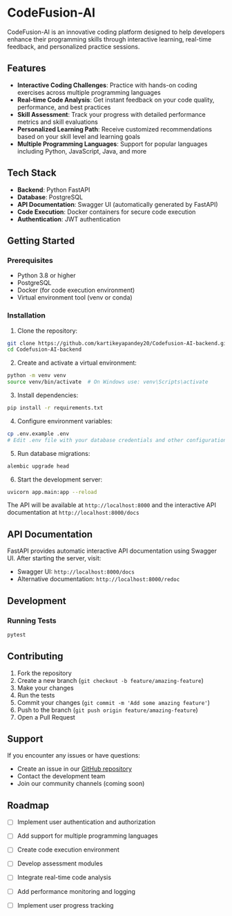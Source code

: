 # CodeFusion-AI

CodeFusion-AI is an innovative coding platform designed to help developers enhance their programming skills through interactive learning, real-time feedback, and personalized practice sessions.

## Features

- **Interactive Coding Challenges**: Practice with hands-on coding exercises across multiple programming languages
- **Real-time Code Analysis**: Get instant feedback on your code quality, performance, and best practices
- **Skill Assessment**: Track your progress with detailed performance metrics and skill evaluations
- **Personalized Learning Path**: Receive customized recommendations based on your skill level and learning goals
- **Multiple Programming Languages**: Support for popular languages including Python, JavaScript, Java, and more

## Tech Stack

- **Backend**: Python FastAPI
- **Database**: PostgreSQL
- **API Documentation**: Swagger UI (automatically generated by FastAPI)
- **Code Execution**: Docker containers for secure code execution
- **Authentication**: JWT authentication

## Getting Started

### Prerequisites

- Python 3.8 or higher
- PostgreSQL
- Docker (for code execution environment)
- Virtual environment tool (venv or conda)

### Installation

1. Clone the repository:
```bash
git clone https://github.com/kartikeyapandey20/Codefusion-AI-backend.git
cd Codefusion-AI-backend
```

2. Create and activate a virtual environment:
```bash
python -m venv venv
source venv/bin/activate  # On Windows use: venv\Scripts\activate
```

3. Install dependencies:
```bash
pip install -r requirements.txt
```

4. Configure environment variables:
```bash
cp .env.example .env
# Edit .env file with your database credentials and other configuration
```

5. Run database migrations:
```bash
alembic upgrade head
```

6. Start the development server:
```bash
uvicorn app.main:app --reload
```

The API will be available at `http://localhost:8000` and the interactive API documentation at `http://localhost:8000/docs`


## API Documentation

FastAPI provides automatic interactive API documentation using Swagger UI. After starting the server, visit:
- Swagger UI: `http://localhost:8000/docs`
- Alternative documentation: `http://localhost:8000/redoc`

## Development

### Running Tests
```bash
pytest
```

## Contributing

1. Fork the repository
2. Create a new branch (`git checkout -b feature/amazing-feature`)
3. Make your changes
4. Run the tests
5. Commit your changes (`git commit -m 'Add some amazing feature'`)
6. Push to the branch (`git push origin feature/amazing-feature`)
7. Open a Pull Request


## Support

If you encounter any issues or have questions:
- Create an issue in our [GitHub repository](https://github.com/kartikeyapandey20/Codefusion-AI-backend/issues)
- Contact the development team
- Join our community channels (coming soon)

## Roadmap

- [ ] Implement user authentication and authorization
- [ ] Add support for multiple programming languages
- [ ] Create code execution environment
- [ ] Develop assessment modules
- [ ] Integrate real-time code analysis
- [ ] Add performance monitoring and logging
- [ ] Implement user progress tracking

